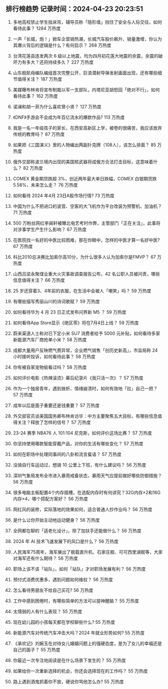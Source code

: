 
## 排行榜趋势 记录时间：2024-04-23 20:23:51
  
  1. 多地高校禁止学生挂床帘，辅导员称「隐形墙」挡住了安全与人际交往，如何看待此事？ 1284 万热度
    
  2. 一声「长城，炮！」掀车企营销热潮，长城汽车股价飙升、销量激增，你认为其爆火背后的逻辑是什么？有何启示？ 268 万热度
    
  3. 台湾花莲县连发两次 6 级以上地震，均为四月初花莲大地震的余震，余震的破坏力有多大？还将持续多久？ 227 万热度
    
  4. 山东舰航母编队编组首次完整公开，巨浪潜射导弹发射画面出现，还有哪些细节值得关注？ 187 万热度
    
  5. 美媒曝布林肯将宣布制裁以军一支部队，内塔尼亚胡怒回「绝对不行」，如何看待此事？ 162 万热度
    
  6. 诺澜和胡一菲为什么喜欢曾小贤？ 127 万热度
    
  7. 《DNF》手游会不会成为年百亿流水的爆款作品? 113 万热度
    
  8. 我是一名一年级孩子的家长，在西安高新区上学，被卷的很痛苦，我应该放弃传统的教育吗？ 87 万热度
    
  9. 如果把《三国演义》里的人物编出两副扑克牌（108人），该怎么排面？ 85 万热度
    
  10. 俄外交部称波兰境内出现的美国核武器将成俄方合法打击目标，这意味着什么？ 82 万热度
    
  11. COMEX 黄金期货跌超 3%，创近两年最大单日跌幅，COMEX 白银期货跌 5.58%，未来怎么走？ 76 万热度
    
  12. 如何看待 2024 年4月 23日A股市场行情? 73 万热度
    
  13. 中国为什么不把进口的波音、空客的大飞机作为平台改装为预警机、加油机？ 71 万热度
    
  14. 500 万粉丝网红李闽轩被曝北电艺考时作弊，主管部门「正在关注」，此事将对涉事学生产生什么影响？ 67 万热度
    
  15. 在医院找一名好的中医比较困难，那在你眼中，怎样的中医才算一名好中医? 67 万热度
    
  16. 科比2010总决赛比加索尔高10分，为什么很多人认为加索尔是FMVP？ 67 万热度
    
  17. 山西吕梁永聚煤业重大火灾事故调查报告公布，42 名公职人员被问责，哪些信息值得关注？ 66 万热度
    
  18. 25 岁还穿着3、4年前的衣服，在生活中会被人「嘲笑」吗？ 59 万热度
    
  19. 有哪些描写秀丽山川的诗词歌赋？ 59 万热度
    
  20. 如何看待华为 4 月 23 日正式发布问界新 M5 ？ 59 万热度
    
  21. 如何看待App Store显示《绝区零》将在7月4日上线？ 59 万热度
    
  22. 蔚来渠道人士称对已下定小米 SU7 消费者给予 5000 元补贴，如何看待多家新能源汽车厂商抢单小米？ 58 万热度
    
  23. 成都大量用户反映燃气费异常，企业燃气销售「创历史新高」，市监局称 24 小时接听投诉，如何看待此事？ 58 万热度
    
  24. 你有被自家宠物偷看过吗？ 58 万热度
    
  25. 如何评价电影《热辣滚烫》幕后纪录片《我只活一次》？ 57 万热度
    
  26. 作为一个独居青年，遇到挫折、情绪崩溃时，如何有效地「拉」自己一把？ 57 万热度
    
  27. 成年以后是面子重要还是钱重要？ 57 万热度
    
  28. 外交部官员谈美国国务卿布林肯访华：中方主要聚焦五大目标，有哪些信息值得关注？释放了怎样的信号？ 57 万热度
    
  29. 23-24 赛季 NBA76 人 101:104 尼克斯，如何评价这场比赛？ 57 万热度
    
  30. 你坚持使用哪款智能穿戴产品，对你的生活有哪些变化？ 57 万热度
    
  31. 如何在职场中处理同事间的八卦和流言蜚语？ 57 万热度
    
  32. 没骑自行车运动过，想骑 10 公里上下班，有什么建议吗？ 56 万热度
    
  33. 深圳气象局发布全市进入暴雨戒备状态，暴雨天气应提前做好哪些防御措施？ 56 万热度
    
  34. 很多电脑主板配置4个内存插槽，在选配内存时有何讲究？32G内存×2和16G内存×4，哪个搭配方案好？ 56 万热度
    
  35. 网红风的装修，实际落地的效果如何，适合普通人抄作业吗？ 56 万热度
    
  36. 是什么让你开始主动地运动健身？ 56 万热度
    
  37. 全网都在聊的「适老化设计」，除了加扶手还能做什么？ 56 万热度
    
  38. 2024 年 AI 技术飞速发展下的风口是什么？ 56 万热度
    
  39. 人民海军75周年，海军展出了舰载直升机、石家庄舰、可可西里湖舰等，大家对海军还有什么期待？ 56 万热度
    
  40. 职场上该不该「站队」，如何「站队」才对职场发展有利？ 56 万热度
    
  41. 预付式消费优惠多，遇到问题如何维权？ 56 万热度
    
  42. 怎么看待男朋友不给自己买花? 56 万热度
    
  43. 工作中感到困倦时，有哪些简单的方法可以提神醒脑？ 55 万热度
    
  44. 太懦弱的人有什么表现？ 55 万热度
    
  45. 现在幼儿园的小孩每天都在学校聊些什么? 55 万热度
    
  46. 新能源汽车对传统汽车冲击大吗？2024 年就业形势如何? 55 万热度
    
  47. 《承欢记》刘婉玉在对待女儿婚姻问题上的强硬态度，是为了女儿的幸福还是自己的面子？ 55 万热度
    
  48. 你最近一次专注地阅读是在什么场景下发生的？ 55 万热度
    
  49. 如果给你一次重新选择的机会，你还会选择现在的工作吗？ 55 万热度
    
  50. 路上遇到酒鬼抓着你不放，硬说你骂他怎么办? 55 万热度
    